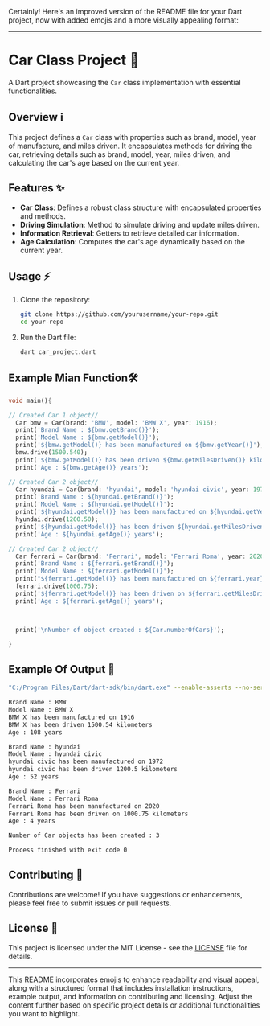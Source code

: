 Certainly! Here's an improved version of the README file for your Dart project, now with added emojis and a more visually appealing format:

---

# Car Class Project 🚗

A Dart project showcasing the `Car` class implementation with essential functionalities.

## Overview ℹ️

This project defines a `Car` class with properties such as brand, model, year of manufacture, and miles driven. It encapsulates methods for driving the car, retrieving details such as brand, model, year, miles driven, and calculating the car's age based on the current year.

## Features ✨

- **Car Class**: Defines a robust class structure with encapsulated properties and methods.
- **Driving Simulation**: Method to simulate driving and update miles driven.
- **Information Retrieval**: Getters to retrieve detailed car information.
- **Age Calculation**: Computes the car's age dynamically based on the current year.

## Usage ⚡️

1. Clone the repository:
   ```bash
   git clone https://github.com/yourusername/your-repo.git
   cd your-repo
   ```

2. Run the Dart file:
   ```bash
   dart car_project.dart
   ```

## Example Mian Function🛠️

```dart
void main(){

// Created Car 1 object//
  Car bmw = Car(brand: 'BMW', model: 'BMW X', year: 1916);
  print('Brand Name : ${bmw.getBrand()}');
  print('Model Name : ${bmw.getModel()}');
  print('${bmw.getModel()} has been manufactured on ${bmw.getYear()}');
  bmw.drive(1500.540);
  print('${bmw.getModel()} has been driven ${bmw.getMilesDriven()} kilometers');
  print('Age : ${bmw.getAge()} years');

// Created Car 2 object//
  Car hyundai = Car(brand: 'hyundai', model: 'hyundai civic', year: 1972);
  print('Brand Name : ${hyundai.getBrand()}');
  print('Model Name : ${hyundai.getModel()}');
  print('${hyundai.getModel()} has been manufactured on ${hyundai.getYear()}');
  hyundai.drive(1200.50);
  print('${hyundai.getModel()} has been driven ${hyundai.getMilesDriven()} kilometers');
  print('Age : ${hyundai.getAge()} years');

// Created Car 2 object//
  Car ferrari = Car(brand: 'Ferrari', model: 'Ferrari Roma', year: 2020);
  print('Brand Name : ${ferrari.getBrand()}');
  print('Model Name : ${ferrari.getModel()}');
  print("${ferrari.getModel()} has been manufactured on ${ferrari.year}");
  ferrari.drive(1000.75);
  print('${ferrari.getModel()} has been driven on ${ferrari.getMilesDriven()} kilometers');
  print('Age : ${ferrari.getAge()} years');



  print('\nNumber of object created : ${Car.numberOfCars}');

}
```



## Example Of Output 📝
```bash
"C:/Program Files/Dart/dart-sdk/bin/dart.exe" --enable-asserts --no-serve-devtools "E:\Rahib\Flutter Batch 7\assignme-1\bin\main.dart"

Brand Name : BMW
Model Name : BMW X
BMW X has been manufactured on 1916
BMW X has been driven 1500.54 kilometers
Age : 108 years

Brand Name : hyundai
Model Name : hyundai civic
hyundai civic has been manufactured on 1972
hyundai civic has been driven 1200.5 kilometers
Age : 52 years

Brand Name : Ferrari
Model Name : Ferrari Roma
Ferrari Roma has been manufactured on 2020
Ferrari Roma has been driven on 1000.75 kilometers
Age : 4 years

Number of Car objects has been created : 3

Process finished with exit code 0

```

## Contributing 🤝

Contributions are welcome! If you have suggestions or enhancements, please feel free to submit issues or pull requests.

## License 📄

This project is licensed under the MIT License - see the [LICENSE](LICENSE) file for details.

---

This README incorporates emojis to enhance readability and visual appeal, along with a structured format that includes installation instructions, example output, and information on contributing and licensing. Adjust the content further based on specific project details or additional functionalities you want to highlight.
